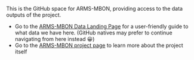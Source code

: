 This is the GitHub space for ARMS-MBON, providing access to the data outputs of the project. <br>
- Go to the [ARMS-MBON Data Landing Page](https://arms-mbon.github.io/arms-mbon-website/#) for a user-friendly guide to what data we have here. (GitHub natives may prefer to continue navigating from here instead :grinning:) 
- Go to the [ARMS-MBON project page](http://www.assembleplus.eu/research/ARMS-MBON) to learn more about the project itself






<!--
## [Landing Page](https://arms-mbon.github.io/arms-mbon-website/#)
🙋‍♀️ A short introduction - what is your organization all about?
🌈 Contribution guidelines - how can the community get involved?
👩‍💻 Useful resources - where can the community find your docs? Is there anything else the community should know?
🍿 Fun facts - what does your team eat for breakfast?
🧙 Remember, you can do mighty things with the power of [Markdown](https://docs.github.com/github/writing-on-github/getting-started-with-writing-and-formatting-on-github/basic-writing-and-formatting-syntax)

## Hi there 👋
-->
